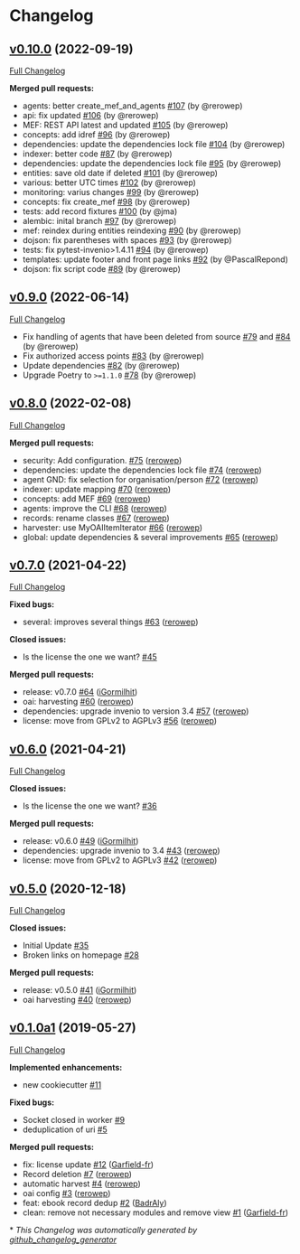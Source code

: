 # Changelog

## [v0.10.0](https://github.com/rero/rero-mef/tree/v0.10.0) (2022-09-19)

[Full Changelog](https://github.com/rero/rero-mef/compare/v0.9.0...v0.10.0)

**Merged pull requests:**
* agents: better create_mef_and_agents [\#107](https://github.com/rero/rero-mef/pull/107) (by @rerowep)
* api: fix updated [\#106](https://github.com/rero/rero-mef/pull/106) (by @rerowep)
* MEF: REST API latest and updated [\#105](https://github.com/rero/rero-mef/pull/105) (by @rerowep)
* concepts: add idref [\#96](https://github.com/rero/rero-mef/pull/96) (by @rerowep)
* dependencies: update the dependencies lock file [\#104](https://github.com/rero/rero-mef/pull/104) (by @rerowep)
* indexer: better code [\#87](https://github.com/rero/rero-mef/pull/87) (by @rerowep)
* dependencies: update the dependencies lock file [\#95](https://github.com/rero/rero-mef/pull/95) (by @rerowep)
* entities: save old date if deleted [\#101](https://github.com/rero/rero-mef/pull/101) (by @rerowep)
* various: better UTC times [\#102](https://github.com/rero/rero-mef/pull/102) (by @rerowep)
* monitoring: varius changes [\#99](https://github.com/rero/rero-mef/pull/99) (by @rerowep)
* concepts: fix create_mef [\#98](https://github.com/rero/rero-mef/pull/98) (by @rerowep)
* tests: add record fixtures [\#100](https://github.com/rero/rero-mef/pull/100) (by @jma)
* alembic: inital branch [\#97](https://github.com/rero/rero-mef/pull/97) (by @rerowep)
* mef: reindex during entities reindexing [\#90](https://github.com/rero/rero-mef/pull/90) (by @rerowep)
* dojson: fix parentheses with spaces [\#93](https://github.com/rero/rero-mef/pull/93) (by @rerowep)
* tests: fix pytest-invenio>1.4.11 [\#94](https://github.com/rero/rero-mef/pull/94) (by @rerowep)
* templates: update footer and front page links [\#92](https://github.com/rero/rero-mef/pull/92) (by @PascalRepond)
* dojson: fix script code [\#89](https://github.com/rero/rero-mef/pull/89) (by @rerowep)

## [v0.9.0](https://github.com/rero/rero-mef/tree/v0.9.0) (2022-06-14)

[Full Changelog](https://github.com/rero/rero-mef/compare/v0.8.0...v0.9.0)

* Fix handling of agents that have been deleted from source [\#79](https://github.com/rero/rero-mef/pull/79) 
and [\#84](https://github.com/rero/rero-mef/pull/84) (by @rerowep)
* Fix authorized access points [\#83](https://github.com/rero/rero-mef/pull/83) (by @rerowep)
* Update dependencies [\#82](https://github.com/rero/rero-mef/pull/82) (by @rerowep)
* Upgrade Poetry to `>=1.1.0` [\#78](https://github.com/rero/rero-mef/pull/78) (by @rerowep)

## [v0.8.0](https://github.com/rero/rero-mef/tree/v0.8.0) (2022-02-08)

[Full Changelog](https://github.com/rero/rero-mef/compare/v0.7.0...v0.8.0)

**Merged pull requests:**

- security: Add configuration. [\#75](https://github.com/rero/rero-mef/pull/75) ([rerowep](https://github.com/rerowep))
- dependencies: update the dependencies lock file [\#74](https://github.com/rero/rero-mef/pull/74) ([rerowep](https://github.com/rerowep))
- agent GND: fix selection for organisation/person [\#72](https://github.com/rero/rero-mef/pull/72) ([rerowep](https://github.com/rerowep))
- indexer: update mapping [\#70](https://github.com/rero/rero-mef/pull/70) ([rerowep](https://github.com/rerowep))
- concepts: add MEF [\#69](https://github.com/rero/rero-mef/pull/69) ([rerowep](https://github.com/rerowep))
- agents: improve the CLI [\#68](https://github.com/rero/rero-mef/pull/68) ([rerowep](https://github.com/rerowep))
- records: rename classes [\#67](https://github.com/rero/rero-mef/pull/67) ([rerowep](https://github.com/rerowep))
- harvester: use MyOAIItemIterator [\#66](https://github.com/rero/rero-mef/pull/66) ([rerowep](https://github.com/rerowep))
- global: update dependencies & several improvements [\#65](https://github.com/rero/rero-mef/pull/65) ([rerowep](https://github.com/rerowep))

## [v0.7.0](https://github.com/rero/rero-mef/tree/v0.7.0) (2021-04-22)

[Full Changelog](https://github.com/rero/rero-mef/compare/v0.6.0...v0.7.0)

**Fixed bugs:**

- several: improves several things [\#63](https://github.com/rero/rero-mef/pull/63) ([rerowep](https://github.com/rerowep))

**Closed issues:**

- Is the license the one we want? [\#45](https://github.com/rero/rero-mef/issues/45)

**Merged pull requests:**

- release: v0.7.0 [\#64](https://github.com/rero/rero-mef/pull/64) ([iGormilhit](https://github.com/iGormilhit))
- oai: harvesting [\#60](https://github.com/rero/rero-mef/pull/60) ([rerowep](https://github.com/rerowep))
- dependencies: upgrade invenio to version 3.4 [\#57](https://github.com/rero/rero-mef/pull/57) ([rerowep](https://github.com/rerowep))
- license: move from GPLv2 to AGPLv3 [\#56](https://github.com/rero/rero-mef/pull/56) ([rerowep](https://github.com/rerowep))

## [v0.6.0](https://github.com/rero/rero-ebooks/tree/v0.6.0) (2021-04-21)

[Full Changelog](https://github.com/rero/rero-ebooks/compare/v0.5.0...v0.6.0)

**Closed issues:**

- Is the license the one we want? [\#36](https://github.com/rero/rero-ebooks/issues/36)

**Merged pull requests:**

- release: v0.6.0 [\#49](https://github.com/rero/rero-ebooks/pull/49) ([iGormilhit](https://github.com/iGormilhit))
- dependencies: upgrade invenio to 3.4 [\#43](https://github.com/rero/rero-ebooks/pull/43) ([rerowep](https://github.com/rerowep))
- license: move from GPLv2 to AGPLv3 [\#42](https://github.com/rero/rero-ebooks/pull/42) ([rerowep](https://github.com/rerowep))

## [v0.5.0](https://github.com/rero/rero-ebooks/tree/v0.5.0) (2020-12-18)

[Full Changelog](https://github.com/rero/rero-ebooks/compare/v0.1.0a1...v0.5.0)

**Closed issues:**

- Initial Update [\#35](https://github.com/rero/rero-ebooks/issues/35)
- Broken links on homepage [\#28](https://github.com/rero/rero-ebooks/issues/28)

**Merged pull requests:**

- release: v0.5.0 [\#41](https://github.com/rero/rero-ebooks/pull/41) ([iGormilhit](https://github.com/iGormilhit))
- oai harvesting [\#40](https://github.com/rero/rero-ebooks/pull/40) ([rerowep](https://github.com/rerowep))

## [v0.1.0a1](https://github.com/rero/rero-ebooks/tree/v0.1.0a1) (2019-05-27)

[Full Changelog](https://github.com/rero/rero-ebooks/compare/072714c4e83bd2c6bafca45d87df60e9e754a6ab...v0.1.0a1)

**Implemented enhancements:**

- new cookiecutter [\#11](https://github.com/rero/rero-ebooks/issues/11)

**Fixed bugs:**

- Socket closed in worker [\#9](https://github.com/rero/rero-ebooks/issues/9)
- deduplication of uri [\#5](https://github.com/rero/rero-ebooks/issues/5)

**Merged pull requests:**

- fix: license update [\#12](https://github.com/rero/rero-ebooks/pull/12) ([Garfield-fr](https://github.com/Garfield-fr))
- Record deletion [\#7](https://github.com/rero/rero-ebooks/pull/7) ([rerowep](https://github.com/rerowep))
- automatic harvest [\#4](https://github.com/rero/rero-ebooks/pull/4) ([rerowep](https://github.com/rerowep))
- oai config [\#3](https://github.com/rero/rero-ebooks/pull/3) ([rerowep](https://github.com/rerowep))
- feat: ebook record dedup [\#2](https://github.com/rero/rero-ebooks/pull/2) ([BadrAly](https://github.com/BadrAly))
- clean: remove not necessary modules and remove view [\#1](https://github.com/rero/rero-ebooks/pull/1) ([Garfield-fr](https://github.com/Garfield-fr))



\* *This Changelog was automatically generated by [github_changelog_generator](https://github.com/github-changelog-generator/github-changelog-generator)*
